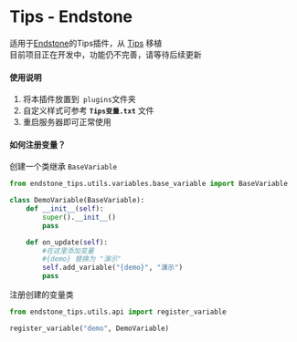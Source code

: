 # **Tips - Endstone**
适用于[Endstone](https://github.com/EndstoneMC/endstone)的Tips插件，从 [Tips](https://github.com/SmallasWater/Tips) 移植  
目前项目正在开发中，功能仍不完善，请等待后续更新  

#### 使用说明
 1. 将本插件放置到` plugins`文件夹
 2. 自定义样式可参考 **`Tips变量.txt`** 文件
 3. 重启服务器即可正常使用
  
#### 如何注册变量？
创建一个类继承 `BaseVariable`
```python
from endstone_tips.utils.variables.base_variable import BaseVariable

class DemoVariable(BaseVariable):
    def __init__(self):
        super().__init__()
        pass

    def on_update(self):
        #在这里添加变量
        #{demo} 替换为 "演示"
        self.add_variable("{demo}", "演示")
        pass
```
注册创建的变量类
```python
from endstone_tips.utils.api import register_variable

register_variable("demo", DemoVariable)
```